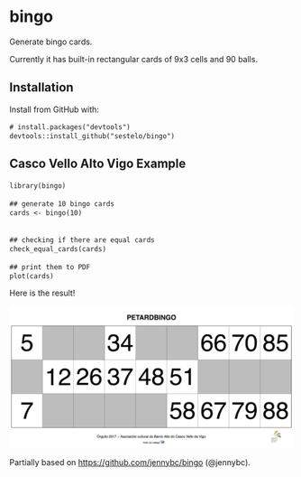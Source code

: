 # bingo
Generate bingo cards.

Currently it has built-in rectangular cards of 9x3 cells and 90 balls.


## Installation

Install from GitHub with:

```{r eval = FALSE}
# install.packages("devtools")
devtools::install_github("sestelo/bingo")
```

## Casco Vello Alto Vigo Example

```{r}
library(bingo)

## generate 10 bingo cards
cards <- bingo(10)


## checking if there are equal cards
check_equal_cards(cards)

## print them to PDF
plot(cards)
```

Here is the result!

![](/img/bingo-01.png)



Partially based on https://github.com/jennybc/bingo (@jennybc).

